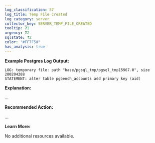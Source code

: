 ```yaml
---
log_classification: S7
log_title: Temp File Created
log_category: server
collector_key: SERVER_TEMP_FILE_CREATED
tooltip: ?1
urgency: ?2
sqlstate: ?2
color: "#FF7F50"
has_analysis: true
---
```


**Example Postgres Log Output:**

```
LOG: temporary file: path "base/pgsql_tmp/pgsql_tmp15967.0", size 200204288
STATEMENT: alter table pgbench_accounts add primary key (aid)
```

**Explanation:**

...

**Recommended Action:**

...

**Learn More:**

No additional resources available.

